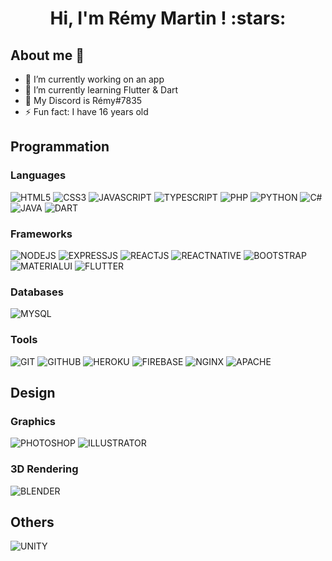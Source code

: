 <h1 align="center">Hi, I'm Rémy Martin ! :stars:</h1>

## About me :wave:
- 🔭 I’m currently working on an app
- 🌱 I’m currently learning Flutter & Dart
- 💬 My Discord is Rémy#7835
- ⚡ Fun fact: I have 16 years old

## Programmation

### Languages
![HTML5](https://img.shields.io/badge/html5%20-%23E34F26.svg?&style=for-the-badge&logo=html5&logoColor=white)
![CSS3](https://img.shields.io/badge/css3%20-%231572B6.svg?&style=for-the-badge&logo=css3&logoColor=white)
![JAVASCRIPT](https://img.shields.io/badge/javascript%20-%23323330.svg?&style=for-the-badge&logo=javascript&logoColor=%23F7DF1E)
![TYPESCRIPT](https://img.shields.io/badge/typescript%20-%23007ACC.svg?&style=for-the-badge&logo=typescript&logoColor=white)
![PHP](https://img.shields.io/badge/php-%23777BB4.svg?&style=for-the-badge&logo=php&logoColor=white)
![PYTHON](https://img.shields.io/badge/python%20-%2314354C.svg?&style=for-the-badge&logo=python&logoColor=white)
![C#](https://img.shields.io/badge/c%23%20-%23239120.svg?&style=for-the-badge&logo=c-sharp&logoColor=white)
![JAVA](https://img.shields.io/badge/java-%23ED8B00.svg?&style=for-the-badge&logo=java&logoColor=white)
![DART](https://img.shields.io/badge/dart-%230175C2.svg?&style=for-the-badge&logo=dart&logoColor=white)

### Frameworks
![NODEJS](https://img.shields.io/badge/node.js%20-%2343853D.svg?&style=for-the-badge&logo=node.js&logoColor=white)
![EXPRESSJS](https://img.shields.io/badge/express.js%20-%23404d59.svg?&style=for-the-badge)
![REACTJS](https://img.shields.io/badge/react%20-%2320232a.svg?&style=for-the-badge&logo=react&logoColor=%2361DAFB)
![REACTNATIVE](https://img.shields.io/badge/react_native%20-%2320232a.svg?&style=for-the-badge&logo=react&logoColor=%2361DAFB)
![BOOTSTRAP](https://img.shields.io/badge/bootstrap%20-%23563D7C.svg?&style=for-the-badge&logo=bootstrap&logoColor=white)
![MATERIALUI](https://img.shields.io/badge/material%20ui%20-%230081CB.svg?&style=for-the-badge&logo=material-ui&logoColor=white)
![FLUTTER](https://img.shields.io/badge/Flutter%20-%2302569B.svg?&style=for-the-badge&logo=Flutter&logoColor=white)

### Databases
![MYSQL](https://img.shields.io/badge/mysql-%2300f.svg?&style=for-the-badge&logo=mysql&logoColor=white)

### Tools
![GIT](https://img.shields.io/badge/git%20-%23F05033.svg?&style=for-the-badge&logo=git&logoColor=white)
![GITHUB](https://img.shields.io/badge/github%20-%23121011.svg?&style=for-the-badge&logo=github&logoColor=white)
![HEROKU](https://img.shields.io/badge/heroku%20-%23430098.svg?&style=for-the-badge&logo=heroku&logoColor=white)
![FIREBASE](https://img.shields.io/badge/firebase%20-%23039BE5.svg?&style=for-the-badge&logo=firebase)
![NGINX](https://img.shields.io/badge/nginx%20-%23009639.svg?&style=for-the-badge&logo=nginx&logoColor=white)
![APACHE](https://img.shields.io/badge/apache%20-%23D42029.svg?&style=for-the-badge&logo=apache&logoColor=white)

## Design

### Graphics
![PHOTOSHOP](https://img.shields.io/badge/adobe%20photoshop%20-%2331A8FF.svg?&style=for-the-badge&logo=adobe%20photoshop&logoColor=white)
![ILLUSTRATOR](https://img.shields.io/badge/adobe%20illustrator%20-%23FF9A00.svg?&style=for-the-badge&logo=adobe%20illustrator&logoColor=white)

### 3D Rendering
![BLENDER](https://img.shields.io/badge/blender%20-%23F5792A.svg?&style=for-the-badge&logo=blender&logoColor=white)

## Others

![UNITY](https://img.shields.io/badge/unity%20-%23000000.svg?&style=for-the-badge&logo=unity&logoColor=white)
